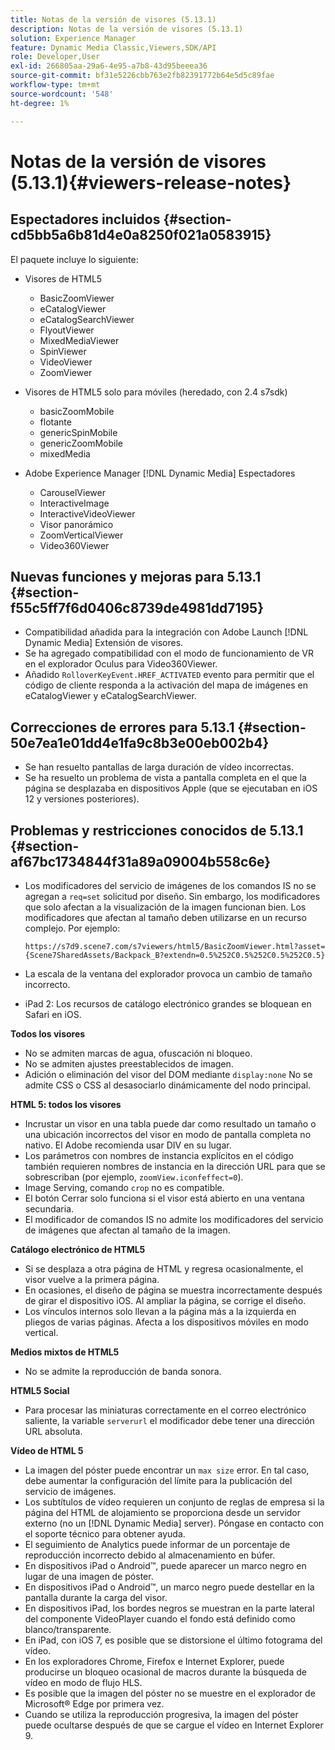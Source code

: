 ```yaml
---
title: Notas de la versión de visores (5.13.1)
description: Notas de la versión de visores (5.13.1)
solution: Experience Manager
feature: Dynamic Media Classic,Viewers,SDK/API
role: Developer,User
exl-id: 266805aa-29a6-4e95-a7b8-43d95beeea36
source-git-commit: bf31e5226cbb763e2fb82391772b64e5d5c89fae
workflow-type: tm+mt
source-wordcount: '548'
ht-degree: 1%

---
```


# Notas de la versión de visores (5.13.1){#viewers-release-notes}

## Espectadores incluidos {#section-cd5bb5a6b81d4e0a8250f021a0583915}

El paquete incluye lo siguiente:

* Visores de HTML5

   * BasicZoomViewer
   * eCatalogViewer
   * eCatalogSearchViewer
   * FlyoutViewer
   * MixedMediaViewer
   * SpinViewer
   * VideoViewer
   * ZoomViewer

* Visores de HTML5 solo para móviles (heredado, con 2.4 s7sdk)

   * basicZoomMobile
   * flotante
   * genericSpinMobile
   * genericZoomMobile
   * mixedMedia

* Adobe Experience Manager [!DNL Dynamic Media] Espectadores

   * CarouselViewer
   * InteractiveImage
   * InteractiveVideoViewer
   * Visor panorámico
   * ZoomVerticalViewer
   * Video360Viewer

## Nuevas funciones y mejoras para 5.13.1 {#section-f55c5ff7f6d0406c8739de4981dd7195}

* Compatibilidad añadida para la integración con Adobe Launch [!DNL Dynamic Media] Extensión de visores.
* Se ha agregado compatibilidad con el modo de funcionamiento de VR en el explorador Oculus para Video360Viewer.
* Añadido `RolloverKeyEvent.HREF_ACTIVATED` evento para permitir que el código de cliente responda a la activación del mapa de imágenes en eCatalogViewer y eCatalogSearchViewer.

## Correcciones de errores para 5.13.1 {#section-50e7ea1e01dd4e1fa9c8b3e00eb002b4}

* Se han resuelto pantallas de larga duración de vídeo incorrectas.
* Se ha resuelto un problema de vista a pantalla completa en el que la página se desplazaba en dispositivos Apple (que se ejecutaban en iOS 12 y versiones posteriores).

## Problemas y restricciones conocidos de 5.13.1 {#section-af67bc1734844f31a89a09004b558c6e}

* Los modificadores del servicio de imágenes de los comandos IS no se agregan a `req=set` solicitud por diseño. Sin embargo, los modificadores que solo afectan a la visualización de la imagen funcionan bien. Los modificadores que afectan al tamaño deben utilizarse en un recurso complejo. Por ejemplo:

   `https://s7d9.scene7.com/s7viewers/html5/BasicZoomViewer.html?asset= {Scene7SharedAssets/Backpack_B?extendn=0.5%252C0.5%252C0.5%252C0.5}`

* La escala de la ventana del explorador provoca un cambio de tamaño incorrecto.
* iPad 2: Los recursos de catálogo electrónico grandes se bloquean en Safari en iOS.

**Todos los visores**

* No se admiten marcas de agua, ofuscación ni bloqueo.
* No se admiten ajustes preestablecidos de imagen.
* Adición o eliminación del visor del DOM mediante `display:none` No se admite CSS o CSS al desasociarlo dinámicamente del nodo principal.

**HTML 5: todos los visores**

* Incrustar un visor en una tabla puede dar como resultado un tamaño o una ubicación incorrectos del visor en modo de pantalla completa no nativo. El Adobe recomienda usar DIV en su lugar.
* Los parámetros con nombres de instancia explícitos en el código también requieren nombres de instancia en la dirección URL para que se sobrescriban (por ejemplo, `zoomView.iconfeffect=0`).
* Image Serving, comando `crop` no es compatible.
* El botón Cerrar solo funciona si el visor está abierto en una ventana secundaria.
* El modificador de comandos IS no admite los modificadores del servicio de imágenes que afectan al tamaño de la imagen.

**Catálogo electrónico de HTML5**

* Si se desplaza a otra página de HTML y regresa ocasionalmente, el visor vuelve a la primera página.
* En ocasiones, el diseño de página se muestra incorrectamente después de girar el dispositivo iOS. Al ampliar la página, se corrige el diseño.
* Los vínculos internos solo llevan a la página más a la izquierda en pliegos de varias páginas. Afecta a los dispositivos móviles en modo vertical.

**Medios mixtos de HTML5**

* No se admite la reproducción de banda sonora.

**HTML5 Social**

* Para procesar las miniaturas correctamente en el correo electrónico saliente, la variable `serverurl` el modificador debe tener una dirección URL absoluta.

**Vídeo de HTML 5**

* La imagen del póster puede encontrar un `max size` error. En tal caso, debe aumentar la configuración del límite para la publicación del servicio de imágenes.
* Los subtítulos de vídeo requieren un conjunto de reglas de empresa si la página del HTML de alojamiento se proporciona desde un servidor externo (no un [!DNL Dynamic Media] server). Póngase en contacto con el soporte técnico para obtener ayuda.
* El seguimiento de Analytics puede informar de un porcentaje de reproducción incorrecto debido al almacenamiento en búfer.
* En dispositivos iPad o Android™, puede aparecer un marco negro en lugar de una imagen de póster.
* En dispositivos iPad o Android™, un marco negro puede destellar en la pantalla durante la carga del visor.
* En dispositivos iPad, los bordes negros se muestran en la parte lateral del componente VideoPlayer cuando el fondo está definido como blanco/transparente.
* En iPad, con iOS 7, es posible que se distorsione el último fotograma del vídeo.
* En los exploradores Chrome, Firefox e Internet Explorer, puede producirse un bloqueo ocasional de macros durante la búsqueda de vídeo en modo de flujo HLS.
* Es posible que la imagen del póster no se muestre en el explorador de Microsoft® Edge por primera vez.
* Cuando se utiliza la reproducción progresiva, la imagen del póster puede ocultarse después de que se cargue el vídeo en Internet Explorer 9.
